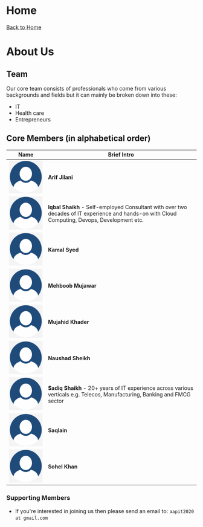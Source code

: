 # Home
[Back to Home](https://apitprogram.github.io/itprogram)

# About Us

## Team
Our core team consists of professionals who come from various backgrounds and fields but it can mainly be 
broken down into these:
* IT
* Health care
* Entrepreneurs

## Core Members (in alphabetical order)

| Name | Brief Intro |
------------ | -------------
| ![Profile](/docs/assets/profile_img.png)| **Arif Jilani** |
| ![Profile](/docs/assets/profile_img.png)| **Iqbal Shaikh** - Self-employed Consultant with over two decades of IT experience and hands-on with Cloud Computing, Devops, Development etc.|
| ![Profile](/docs/assets/profile_img.png)| **Kamal Syed** | |
| ![Profile](/docs/assets/profile_img.png)| **Mehboob Mujawar** | |
| ![Profile](/docs/assets/profile_img.png)| **Mujahid Khader**| |
| ![Profile](/docs/assets/profile_img.png)| **Naushad Sheikh**| |
|![Profile](/docs/assets/profile_img.png)| **Sadiq Shaikh** - 20+ years of IT experience across various verticals e.g. Telecos, Manufacturing, Banking and FMCG sector|
| ![Profile](/docs/assets/profile_img.png)| **Saqlain** | |
| ![Profile](/docs/assets/profile_img.png)| **Sohel Khan** | |

### Supporting Members
* If you're interested in joining us then please send an email to: `aapit2020 at gmail.com`
